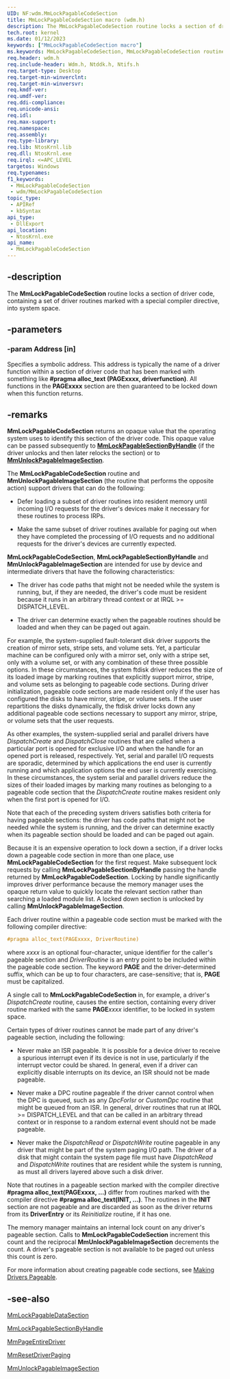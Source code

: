 ```yaml
---
UID: NF:wdm.MmLockPagableCodeSection
title: MmLockPagableCodeSection macro (wdm.h)
description: The MmLockPagableCodeSection routine locks a section of driver code, containing a set of driver routines marked with a special compiler directive, into system space.
tech.root: kernel
ms.date: 01/12/2023
keywords: ["MmLockPagableCodeSection macro"]
ms.keywords: MmLockPagableCodeSection, MmLockPagableCodeSection routine [Kernel-Mode Driver Architecture], k106_734069f7-1412-48d9-bae4-106391273a38.xml, kernel.mmlockpagablecodesection, wdm/MmLockPagableCodeSection
req.header: wdm.h
req.include-header: Wdm.h, Ntddk.h, Ntifs.h
req.target-type: Desktop
req.target-min-winverclnt:
req.target-min-winversvr: 
req.kmdf-ver: 
req.umdf-ver: 
req.ddi-compliance: 
req.unicode-ansi: 
req.idl: 
req.max-support: 
req.namespace: 
req.assembly: 
req.type-library: 
req.lib: NtosKrnl.lib
req.dll: NtosKrnl.exe
req.irql: <=APC_LEVEL
targetos: Windows
req.typenames: 
f1_keywords:
 - MmLockPagableCodeSection
 - wdm/MmLockPagableCodeSection
topic_type:
 - APIRef
 - kbSyntax
api_type:
 - DllExport
api_location:
 - NtosKrnl.exe
api_name:
 - MmLockPagableCodeSection
---
```


## -description

The **MmLockPagableCodeSection** routine locks a section of driver code, containing a set of driver routines marked with a special compiler directive, into system space.

## -parameters

### -param Address [in]

Specifies a symbolic address. This address is typically the name of a driver function within a section of driver code that has been marked with something like **#pragma alloc_text (PAGExxxx, driverfunction)**. All functions in the **PAGExxxx** section are then guaranteed to be locked down when this function returns.

## -remarks

**MmLockPagableCodeSection** returns an opaque value that the operating system uses to identify this section of the driver code. This opaque value can be passed subsequently to [**MmLockPagableSectionByHandle**](../ntddk/nf-ntddk-mmlockpagablesectionbyhandle.md) (if the driver unlocks and then later relocks the section) or to [**MmUnlockPagableImageSection**](nf-wdm-mmunlockpagableimagesection.md).

The **MmLockPagableCodeSection** routine and **MmUnlockPagableImageSection** (the routine that performs the opposite action) support drivers that can do the following:

- Defer loading a subset of driver routines into resident memory until incoming I/O requests for the driver's devices make it necessary for these routines to process IRPs.

- Make the same subset of driver routines available for paging out when they have completed the processing of I/O requests and no additional requests for the driver's devices are currently expected.

**MmLockPagableCodeSection**, **MmLockPagableSectionByHandle** and **MmUnlockPagableImageSection** are intended for use by device and intermediate drivers that have the following characteristics:

- The driver has code paths that might not be needed while the system is running, but, if they are needed, the driver's code must be resident because it runs in an arbitrary thread context or at IRQL >= DISPATCH_LEVEL.

- The driver can determine exactly when the pageable routines should be loaded and when they can be paged out again.

For example, the system-supplied fault-tolerant disk driver supports the creation of mirror sets, stripe sets, and volume sets. Yet, a particular machine can be configured only with a mirror set, only with a stripe set, only with a volume set, or with any combination of these three possible options. In these circumstances, the system ftdisk driver reduces the size of its loaded image by marking routines that explicitly support mirror, stripe, and volume sets as belonging to pageable code sections. During driver initialization, pageable code sections are made resident only if the user has configured the disks to have mirror, stripe, or volume sets. If the user repartitions the disks dynamically, the ftdisk driver locks down any additional pageable code sections necessary to support any mirror, stripe, or volume sets that the user requests.

As other examples, the system-supplied serial and parallel drivers have *DispatchCreate* and *DispatchClose* routines that are called when a particular port is opened for exclusive I/O and when the handle for an opened port is released, respectively. Yet, serial and parallel I/O requests are sporadic, determined by which applications the end user is currently running and which application options the end user is currently exercising. In these circumstances, the system serial and parallel drivers reduce the sizes of their loaded images by marking many routines as belonging to a pageable code section that the *DispatchCreate* routine makes resident only when the first port is opened for I/O.

Note that each of the preceding system drivers satisfies both criteria for having pageable sections: the driver has code paths that might not be needed while the system is running, and the driver can determine exactly when its pageable section should be loaded and can be paged out again.

Because it is an expensive operation to lock down a section, if a driver locks down a pageable code section in more than one place, use **MmLockPagableCodeSection** for the first request. Make subsequent lock requests by calling **MmLockPagableSectionByHandle** passing the handle returned by **MmLockPagableCodeSection**. Locking by handle significantly improves driver performance because the memory manager uses the opaque return value to quickly locate the relevant section rather than searching a loaded module list. A locked down section is unlocked by calling **MmUnlockPagableImageSection**.

Each driver routine within a pageable code section must be marked with the following compiler directive:

```cpp
#pragma alloc_text(PAGExxxx, DriverRoutine)
```

where *xxxx* is an optional four-character, unique identifier for the caller's pageable section and *DriverRoutine* is an entry point to be included within the pageable code section. The keyword **PAGE** and the driver-determined suffix, which can be up to four characters, are case-sensitive; that is, **PAGE** must be capitalized.

A single call to **MmLockPagableCodeSection** in, for example, a driver's *DispatchCreate* routine, causes the entire section, containing every driver routine marked with the same **PAGE***xxxx* identifier, to be locked in system space.

Certain types of driver routines cannot be made part of any driver's pageable section, including the following:

- Never make an ISR pageable. It is possible for a device driver to receive a spurious interrupt even if its device is not in use, particularly if the interrupt vector could be shared. In general, even if a driver can explicitly disable interrupts on its device, an ISR should not be made pageable.

- Never make a DPC routine pageable if the driver cannot control when the DPC is queued, such as any *DpcForIsr* or *CustomDpc* routine that might be queued from an ISR. In general, driver routines that run at IRQL >= DISPATCH_LEVEL and that can be called in an arbitrary thread context or in response to a random external event should not be made pageable.

- Never make the *DispatchRead* or *DispatchWrite* routine pageable in any driver that might be part of the system paging I/O path. The driver of a disk that might contain the system page file must have *DispatchRead* and *DispatchWrite* routines that are resident while the system is running, as must all drivers layered above such a disk driver.

Note that routines in a pageable section marked with the compiler directive **#pragma alloc_text(PAGExxxx, ...)** differ from routines marked with the compiler directive **#pragma alloc_text(INIT, ...)**. The routines in the **INIT** section are not pageable and are discarded as soon as the driver returns from its **DriverEntry** or its *Reinitialize* routine, if it has one.

The memory manager maintains an internal lock count on any driver's pageable section. Calls to **MmLockPagableCodeSection** increment this count and the reciprocal **MmUnlockPagableImageSection** decrements the count. A driver's pageable section is not available to be paged out unless this count is zero.

For more information about creating pageable code sections, see [Making Drivers Pageable](/windows-hardware/drivers/kernel/making-drivers-pageable).

## -see-also

[MmLockPagableDataSection](/windows-hardware/drivers/ddi/wdm/nf-wdm-mmlockpagabledatasection)

[MmLockPagableSectionByHandle](/windows-hardware/drivers/ddi/ntddk/nf-ntddk-mmlockpagablesectionbyhandle)

[MmPageEntireDriver](/windows-hardware/drivers/ddi/wdm/nf-wdm-mmpageentiredriver)

[MmResetDriverPaging](/windows-hardware/drivers/ddi/wdm/nf-wdm-mmresetdriverpaging)

[MmUnlockPagableImageSection](/windows-hardware/drivers/ddi/wdm/nf-wdm-mmunlockpagableimagesection)
